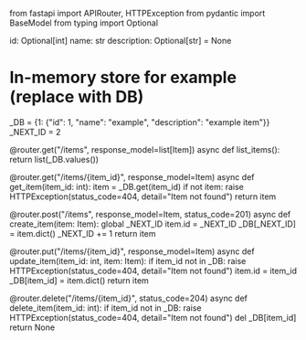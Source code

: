 from fastapi import APIRouter, HTTPException
from pydantic import BaseModel
from typing import Optional





id: Optional[int]
name: str
description: Optional[str] = None


# In-memory store for example (replace with DB)
_DB = {1: {"id": 1, "name": "example", "description": "example item"}}
_NEXT_ID = 2


@router.get("/items", response_model=list[Item])
async def list_items():
return list(_DB.values())


@router.get("/items/{item_id}", response_model=Item)
async def get_item(item_id: int):
item = _DB.get(item_id)
if not item:
raise HTTPException(status_code=404, detail="Item not found")
return item


@router.post("/items", response_model=Item, status_code=201)
async def create_item(item: Item):
global _NEXT_ID
item.id = _NEXT_ID
_DB[_NEXT_ID] = item.dict()
_NEXT_ID += 1
return item


@router.put("/items/{item_id}", response_model=Item)
async def update_item(item_id: int, item: Item):
if item_id not in _DB:
raise HTTPException(status_code=404, detail="Item not found")
item.id = item_id
_DB[item_id] = item.dict()
return item


@router.delete("/items/{item_id}", status_code=204)
async def delete_item(item_id: int):
if item_id not in _DB:
raise HTTPException(status_code=404, detail="Item not found")
del _DB[item_id]
return None

